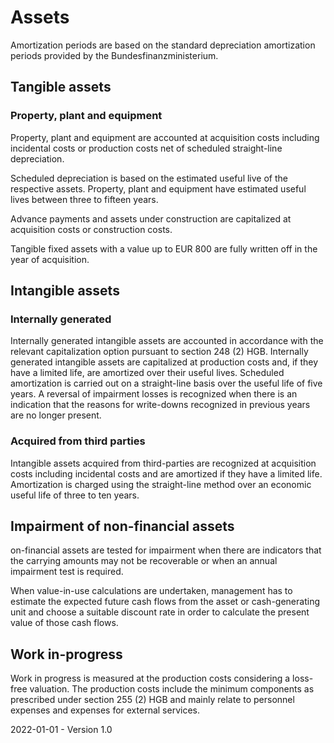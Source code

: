 # Assets

Amortization periods are based on the standard depreciation amortization periods provided by the Bundesfinanzministerium.

## Tangible assets

### Property, plant and equipment

Property, plant and equipment are accounted at acquisition costs including incidental costs or production costs net of scheduled straight-line depreciation.

Scheduled depreciation is based on the estimated useful live of the respective assets. Property, plant and equipment have estimated useful lives between three to fifteen years.

Advance payments and assets under construction are capitalized at acquisition costs or construction costs.

Tangible fixed assets with a value up to EUR 800 are fully written off in the year of acquisition.

## Intangible assets

### Internally generated

Internally generated intangible assets are accounted in accordance with the relevant capitalization option pursuant to section 248 (2) HGB. Internally generated intangible assets are capitalized at production costs and, if they have a limited life, are amortized over their useful lives. Scheduled amortization is carried out on a straight-line basis over the useful life of five years. A reversal of impairment losses is recognized when there is an indication that the reasons for write-downs recognized in previous years are no longer present. 

### Acquired from third parties

Intangible assets acquired from third-parties are recognized at acquisition costs including incidental costs and are amortized if they have a limited life. Amortization is charged using the straight-line method over an economic useful life of three to ten years.

## Impairment of non-financial assets

on-financial assets are tested for impairment when there are indicators that the carrying amounts may not be recoverable or when an annual impairment test is required.

When value-in-use calculations are undertaken, management has to estimate the expected future cash flows from the asset or cash-generating unit and choose a suitable discount rate in order to calculate the present value of those cash flows.

## Work in-progress

Work in progress is measured at the production costs considering a loss-free valuation. The production costs include the minimum components as prescribed under section 255 (2) HGB and mainly relate to personnel expenses and expenses for external services.

2022-01-01 - Version 1.0
